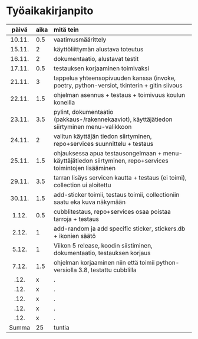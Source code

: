 # Työaikakirjanpito

| päivä | aika | mitä tein  |
| :----:|:-----| :-----|
| 10.11. | 0.5    | vaatimusmäärittely |
| 15.11. | 2    | käyttöliittymän alustava toteutus |
| 16.11. | 2    | dokumentaatio, alustavat testit|
| 17.11. | 0.5  | testauksen korjaaminen toimivaksi|
| 21.11. | 3    | tappelua yhteensopivuuden kanssa (invoke, poetry, python-versiot, tkinterin + gitin siivous |
| 22.11. | 1.5  | ohjelman asennus + testaus + toimivuus koulun koneilla|
| 23.11. | 3.5  | pylint, dokumentaatio (pakkaus-/rakennekaaviot), käyttäjätiedon siirtyminen menu-valikkoon|
| 24.11. | 2  | valitun käyttäjän tiedon siirtyminen, repo+services suunnittelu + testaus|
| 25.11. | 1.5  | ohjauksessa apua testausongelmaan + menu-käyttäjätiedon siirtyminen, repo+services toimintojen lisääminen|
| 29.11. | 3.5  | tarran lisäys servicen kautta + testaus (ei toimi), collection ui aloitettu|
| 30.11. | 1.5  | add-sticker toimii, testaus toimii, collectioniin saatu eka kuva näkymään|
| 1.12. | 0.5  | cubblitestaus, repo+services osaa poistaa tarroja + testaus|
| 2.12. | 1  | add-random ja add specific sticker, stickers.db + ikonien säätö|
| 5.12. | 1  | Viikon 5 release, koodin siistiminen, dokumentaatio, testauksen korjaus|
| 7.12. | 1.5  | ohjelman korjaaminen niin että toimii python-versiolla 3.8, testattu cubblilla|
| .12. | x  | .|
| .12. | x  | .|
| .12. | x  | .|
| .12. | x  | .|
| .12. | x  | .|
| Summa | 25  | tuntia|
